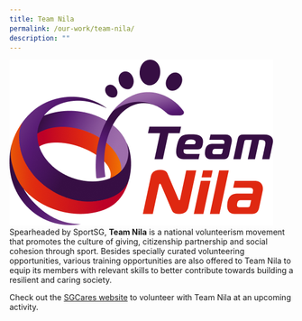 ```yaml
---
title: Team Nila
permalink: /our-work/team-nila/
description: ""
---
```


![Team Nila](/images/team-nila-logo.png)
Spearheaded by SportSG, **Team Nila** is a national volunteerism movement that promotes the culture of giving, citizenship partnership and social cohesion through sport. Besides specially curated volunteering opportunities, various training opportunities are also offered to Team Nila to equip its members with relevant skills to better contribute towards building a resilient and caring society.

Check out the [SGCares website](https://www.volunteer.gov.sg/volunteer/agencies/agency_details?code=TeamNila) to volunteer with Team Nila at an upcoming activity.